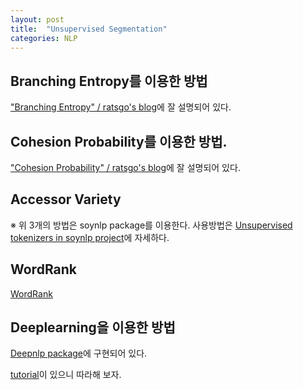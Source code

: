 ```yaml
---
layout: post
title:  "Unsupervised Segmentation"
categories: NLP
---
```



## Branching Entropy를 이용한 방법

["Branching Entropy"  / ratsgo's blog](https://ratsgo.github.io/from%20frequency%20to%20semantics/2017/05/06/BranchingEntropy/)에 잘 설명되어 있다.

## Cohesion Probability를 이용한 방법.

["Cohesion Probability"  / ratsgo's blog](https://ratsgo.github.io/from%20frequency%20to%20semantics/2017/05/05/cohesion/)에 잘 설명되어 있다.

## Accessor Variety


※ 위 3개의 방법은 soynlp package를 이용한다. 사용방법은 [Unsupervised tokenizers in soynlp project](https://lovit.github.io/nlp/2018/04/09/three_tokenizers_soynlp/)에 자세하다.

## WordRank

[WordRank](https://lovit.github.io/nlp/2018/04/16/krwordrank/)

## Deeplearning을 이용한 방법

[Deepnlp package](https://github.com/rockingdingo/deepnlp/blob/master/README.md#segmentation)에 구현되어 있다.

[tutorial](https://github.com/rockingdingo/deepnlp/blob/master/README.md#tutorial)이 있으니 따라해 보자.
